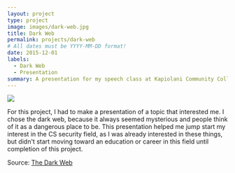```yaml
---
layout: project
type: project
image: images/dark-web.jpg
title: Dark Web
permalink: projects/dark-web
# All dates must be YYYY-MM-DD format!
date: 2015-12-01
labels:
  - Dark Web
  - Presentation
summary: A presentation for my speech class at Kapiolani Community College.
---
```


<img class="ui image" src="{{ site.baseurl }}/images/dark-web.jpg">


For this project, I had to make a presentation of a topic that interested me. I chose the dark web, because it always seemed mysterious and people think of it as a dangerous place to be. This presentation helped me jump start my interest in the CS security field, as I was already interested in these things, but didn't start moving toward an education or career in this field until completion of this project.


Source: <a href="https://docs.google.com/presentation/d/15fJZsemTEtN4pkzcg1-vTRWClJSi3dyMYAogKc-8txo/edit?usp=sharing">The Dark Web</a>




